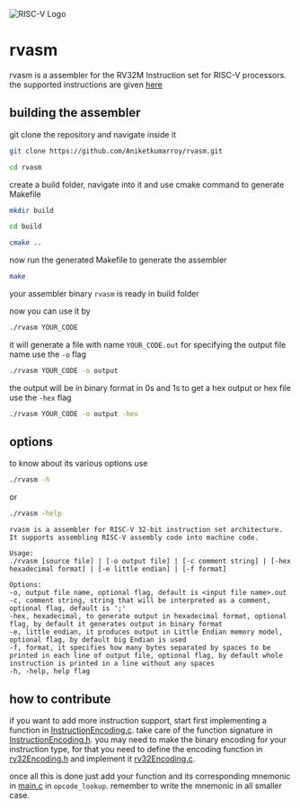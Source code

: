 ![RISC-V Logo](https://riscv.org/wp-content/uploads/2020/06/riscv-color.svg)
# rvasm

rvasm is a assembler for the RV32M Instruction set for RISC-V processors.
the supported instructions are given [here](/instruction_set_encoding.s)

## building the assembler
git clone the repository and navigate inside it
```bash
git clone https://github.com/Aniketkumarroy/rvasm.git
```
```bash
cd rvasm
```
create a build folder, navigate into it and use cmake command to generate Makefile
```bash
mkdir build
```
```bash
cd build
```
```bash
cmake ..
```
now run the generated Makefile to generate the assembler
```bash
make
```
your assembler binary ```rvasm``` is ready in build folder

now you can use it by
```bash
./rvasm YOUR_CODE
```

it will generate a file with name ```YOUR_CODE.out```
for specifying the output file name use the ```-o``` flag
```bash
./rvasm YOUR_CODE -o output
```
the output will be in binary format in 0s and 1s
to get a hex output or hex file use the ```-hex``` flag
```bash
./rvasm YOUR_CODE -o output -hex
```
## options
to know about its various options use
```bash
./rvasm -h
```
or
```bash
./rvasm -help
```
```
rvasm is a assembler for RISC-V 32-bit instruction set architecture. 
It supports assembling RISC-V assembly code into machine code.

Usage:
./rvasm [source file] | [-o output file] | [-c comment string] | [-hex hexadecimal format] | [-e little endian] | [-f format]

Options:
-o, output file name, optional flag, default is <input file name>.out
-c, comment string, string that will be interpreted as a comment, optional flag, default is ';'
-hex, hexadecimal, to generate output in hexadecimal format, optional flag, by default it generates output in binary format
-e, little endian, it produces output in Little Endian memory model, optional flag, by default big Endian is used
-f, format, it specifies how many bytes separated by spaces to be printed in each line of output file, optional flag, by default whole instruction is printed in a line without any spaces
-h, -help, help flag
```
## how to contribute
if you want to add more instruction support, start first implementing a function in [InstructionEncoding.c](risc-v-asm/InstructionEncoding.c). take care of the function signature in [InstructionEncoding.h](risc-v-asm/include/InstructionEncoding.h). you may need to make the binary encoding for your instruction type, for that you need to define the encoding function in [rv32Encoding.h](risc-v-asm/include/rv32Encoding.h) and implement it [rv32Encoding.c](risc-v-asm/rv32Encoding.c).

once all this is done just add your function and its corresponding mnemonic in [main.c](main.c#opcode_lookup) in ``opcode_lookup``. remember to write the mnemonic in all smaller case.